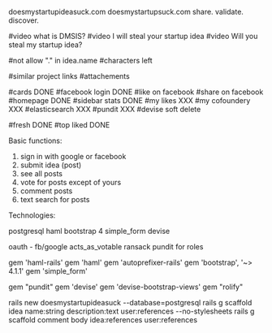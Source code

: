 doesmystartupideasuck.com
doesmystartupsuck.com
share. validate. discover.

#video what is DMSIS?
#video I will steal your startup idea
#video Will you steal my startup idea?

#not allow "." in idea.name
#characters left

#similar project links
#attachements

#cards DONE
#facebook login DONE
#like on facebook
#share on facebook
#homepage DONE
#sidebar stats DONE
#my likes XXX
#my cofoundery XXX
#elasticsearch XXX
#pundit XXX
#devise soft delete

#fresh DONE
#top liked DONE

Basic functions: 
1) sign in with google or facebook
2) submit idea (post)
3) see all posts
4) vote for posts except of yours
5) comment posts
6) text search for posts

Technologies:

postgresql
haml
bootstrap 4
simple_form
devise

oauth - fb/google
acts_as_votable
ransack
pundit for roles


gem 'haml-rails'
gem 'haml'
gem 'autoprefixer-rails'
gem 'bootstrap', '~> 4.1.1'
gem 'simple_form'

gem "pundit"
gem 'devise'
gem 'devise-bootstrap-views'
gem "rolify"


rails new doesmystartupideasuck --database=postgresql
rails g scaffold idea name:string description:text user:references --no-stylesheets
rails g scaffold comment body idea:references user:references

